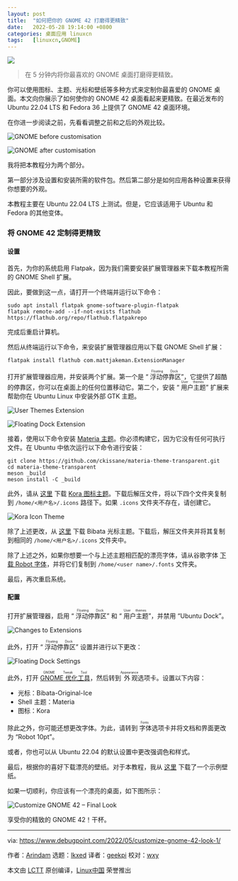 ```yaml
---
layout: post
title:	"如何把你的 GNOME 42 打磨得更精致"
date:	2022-05-28 19:14:00 +0800 
categories:	桌面应用 linuxcn 
tags:	[linuxcn,GNOME]
---
```



![](/Asserts/Images/album/202205/28/191525nx791r930j88ra3z.jpg)



> 
> 在 5 分钟内将你最喜欢的 GNOME 桌面打磨得更精致。
> 
> 
> 


你可以使用图标、主题、光标和壁纸等多种方式来定制你最喜爱的 GNOME 桌面。本文向你展示了如何使你的 GNOME 42 桌面看起来更精致。在最近发布的 Ubuntu 22.04 LTS 和 Fedora 36 上提供了 GNOME 42 桌面环境。


在你进一步阅读之前，先看看调整之前和之后的外观比较。


![GNOME before customisation](/Asserts/Images/album/202205/28/191403jw8homxpuyzbxobo.jpg)


![GNOME after customisation](/Asserts/Images/album/202205/28/191402ooqt4p7hpb4i4hjh.jpg)


我将把本教程分为两个部分。


第一部分涉及设置和安装所需的软件包。然后第二部分是如何应用各种设置来获得你想要的外观。


本教程主要在 Ubuntu 22.04 LTS 上测试。但是，它应该适用于 Ubuntu 和 Fedora 的其他变体。


### 将 GNOME 42 定制得更精致


#### 设置


首先，为你的系统启用 Flatpak，因为我们需要安装扩展管理器来下载本教程所需的 GNOME Shell 扩展。


因此，要做到这一点，请打开一个终端并运行以下命令：



```
sudo apt install flatpak gnome-software-plugin-flatpak
flatpak remote-add --if-not-exists flathub https://flathub.org/repo/flathub.flatpakrepo

```

完成后重启计算机。


然后从终端运行以下命令，来安装扩展管理器应用以下载 GNOME Shell 扩展：



```
flatpak install flathub com.mattjakeman.ExtensionManager

```

打开扩展管理器应用，并安装两个扩展。第一个是 “<ruby> 浮动停靠区 <rt>  Floating Dock </rt></ruby>”，它提供了超酷的停靠区，你可以在桌面上的任何位置移动它。第二个，安装 “<ruby> 用户主题 <rt>  User themes </rt></ruby>” 扩展来帮助你在 Ubuntu Linux 中安装外部 GTK 主题。


![User Themes Extension](/Asserts/Images/album/202205/28/191404hq76866x9px1q1k2.jpg)


![Floating Dock Extension](/Asserts/Images/album/202205/28/191404dd5715xp5phdiypr.jpg)


接着，使用以下命令安装 [Materia 主题](https://github.com/ckissane/materia-theme-transparent)。你必须构建它，因为它没有任何可执行文件。在 Ubuntu 中依次运行以下命令进行安装：



```
git clone https://github.com/ckissane/materia-theme-transparent.git
cd materia-theme-transparent
meson _build
meson install -C _build

```

此外，请从 [这里](https://github.com/bikass/kora/archive/refs/heads/master.zip) 下载 [Kora 图标主题](https://github.com/bikass/kora/)。下载后解压文件，将以下四个文件夹复制到 `/home/<用户名>/.icons` 路径下。如果 `.icons` 文件夹不存在，请创建它。


![Kora Icon Theme](/Asserts/Images/album/202205/28/191404yyo1kz3855jzz270.jpg)


除了上述更改，从 [这里](https://www.pling.com/p/1197198/) 下载 Bibata 光标主题。下载后，解压文件夹并将其复制到相同的 `/home/<用户名>/.icons` 文件夹中。


除了上述之外，如果你想要一个与上述主题相匹配的漂亮字体，请从谷歌字体 [下载 Robot 字体](https://fonts.google.com/specimen/Roboto)，并将它们复制到 `/home/<user name>/.fonts` 文件夹。


最后，再次重启系统。


#### 配置


打开扩展管理器，启用 “<ruby> 浮动停靠区 <rt>  Floating Dock </rt></ruby>” 和 “<ruby> 用户主题 <rt>  User themes </rt></ruby>”，并禁用 “Ubuntu Dock”。


![Changes to Extensions](/Asserts/Images/album/202205/28/191404nzzoy6g0yhk6cxkn.jpg)


此外，打开 “<ruby> 浮动停靠区 <rt>  Floating Dock </rt></ruby>” 设置并进行以下更改：


![Floating Dock Settings](/Asserts/Images/album/202205/28/191404xldxx6ms06zhlsl0.jpg)


此外，打开 <ruby> <a href="https://www.debugpoint.com/2018/05/customize-your-ubuntu-desktop-using-gnome-tweak/">  GNOME 优化工具 </a> <rt>  GNOME Tweak Tool </rt></ruby>，然后转到<ruby> 外观 <rt>  Appearance </rt></ruby>选项卡。设置以下内容：


* 光标：Bibata-Original-Ice
* Shell 主题：Materia
* 图标：Kora


除此之外，你可能还想更改字体。为此，请转到<ruby> 字体 <rt>  Fonts </rt></ruby>选项卡并将文档和界面更改为 “Robot 10pt”。


或者，你也可以从 Ubuntu 22.04 的默认设置中更改强调色和样式。


最后，根据你的喜好下载漂亮的壁纸。对于本教程，我从 [这里](https://www.pexels.com/photo/colorful-blurred-image-6985048/) 下载了一个示例壁纸。


如果一切顺利，你应该有一个漂亮的桌面，如下图所示：


![Customize GNOME 42 – Final Look](/Asserts/Images/album/202205/28/191404w7sw9v99dck6swvd.jpg)


享受你的精致的 GNOME 42！干杯。




---


via: <https://www.debugpoint.com/2022/05/customize-gnome-42-look-1/>


作者：[Arindam](https://www.debugpoint.com/author/admin1/) 选题：[lkxed](https://github.com/lkxed) 译者：[geekpi](https://github.com/geekpi) 校对：[wxy](https://github.com/wxy)


本文由 [LCTT](https://github.com/LCTT/TranslateProject) 原创编译，[Linux中国](https://linux.cn/) 荣誉推出
